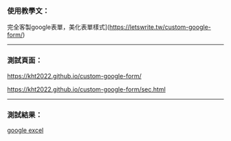 ### 使用教學文：
完全客製google表單，美化表單樣式](https://letswrite.tw/custom-google-form/)


---


### 測試頁面：
<https://kht2022.github.io/custom-google-form/>

<https://kht2022.github.io/custom-google-form/sec.html>


---


### 測試結果：
[google excel](https://docs.google.com/spreadsheets/d/16i325AVb4OyxzpwN19bApARWNdi96qQMb3WhIEDmxeA/edit?resourcekey#gid=955154748/edit)


